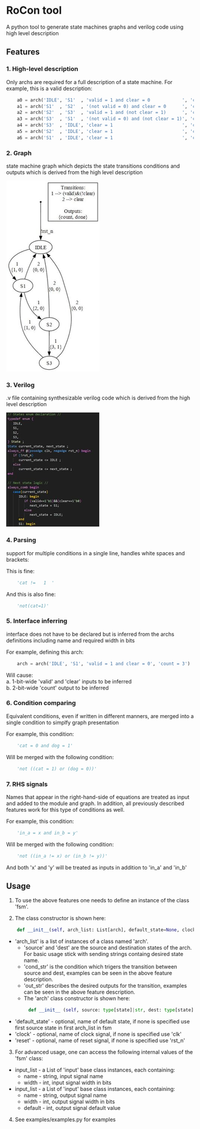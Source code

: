 
# RoCon tool

A python tool to generate state machines graphs and verilog code using high level description

## Features

### 1. High-level description
Only archs are required for a full description of a state machine. For example, this is a valid description:  
```python
    a0 = arch('IDLE', 'S1'  , 'valid = 1 and clear = 0            ', 'count = 1             ')
    a1 = arch('S1'  , 'S2'  , '(not valid = 0) and clear = 0      ', 'count = 2             ')
    a2 = arch('S2'  , 'S3'  , 'valid = 1 and (not clear = 1)      ', 'count = 3 and done = 1')
    a3 = arch('S3'  , 'S1'  , '(not valid = 0) and (not clear = 1)', 'count = 1             ')
    a4 = arch('S3'  , 'IDLE', 'clear = 1                          ', 'count = 0             ')
    a5 = arch('S2'  , 'IDLE', 'clear = 1                          ', 'count = 0             ')
    a6 = arch('S1'  , 'IDLE', 'clear = 1                          ', 'count = 0             ')
```

### 2. Graph
state machine graph which depicts the state transitions conditions and outputs which is derived from the high level description

![Graph Example](exmp_graph.JPG)

### 3. Verilog
.v file containing synthesizable verilog code which is derived from the high level description  

![Code Example](exmp_verilog.JPG)
 
### 4. Parsing 
support for multiple conditions in a single line, handles white spaces and brackets:

This is fine: 
```python 
    'cat !=   1  '
```
And this is also fine:  
```python
    'not(cat=1)'
```

### 5. Interface inferring
interface does not have to be declared but is inferred from the archs definitions including name and required width in bits

For example, defining this arch:  
```python
    arch = arch('IDLE', 'S1', 'valid = 1 and clear = 0', 'count = 3')  
```
Will cause:  
    a. 1-bit-wide 'valid' and 'clear' inputs to be inferred  
    b. 2-bit-wide 'count' output to be inferred  

### 6. Condition comparing
Equivalent conditions, even if written in different manners, are merged into a single condition to simplfy graph presentation  

For example, this condition:    
```python
    'cat = 0 and dog = 1'  
```
Will be merged with the following condition:  
```python
    'not ((cat = 1) or (dog = 0))'  
```

### 7. RHS signals
Names that appear in the right-hand-side of equations are treated as input and added to the module and graph.
In addition, all previously described features work for this type of conditions as well.

For example, this condition:    
```python
    'in_a = x and in_b = y'  
```
Will be merged with the following condition:  
```python
    'not ((in_a != x) or (in_b != y))'    
```   
And both 'x' and 'y' will be treated as inputs in addition to 'in_a' and 'in_b'

## Usage

1. To use the above features one needs to define an instance of the class 'fsm'.  

2. The class constructor is shown here:  
```python
    def __init__(self, arch_list: List[arch], default_state=None, clock=None, reset=None) -> None:  
```
- 'arch_list' is a list of instances of a class named 'arch'. 
  - 'source' and 'dest' are the source and destination states of the arch. For basic usage stick with sending strings containg desired state name.  
  - 'cond_str' is the condition which trigers the transition between source and dest, examples can be seen in the above feature description.  
  - 'out_str' describes the desired outputs for the transition, examples can be seen in the above feature description.  
  - The 'arch' class constructor is shown here:  
  ```python
       def __init__ (self, source: type[state]|str, dest: type[state]|str, cond_str: str, out_str: str) -> None:
  ```
- 'default_state' - optional, name of default state, if none is specified use first source state in first arch_list in fsm  
- 'clock' - optional, name of clock signal, if none is specified use 'clk'  
- 'reset' - optional, name of reset signal, if none is specified use 'rst_n'  

3. For advanced usage, one can access the following internal values of the 'fsm' class:  
- input_list - a List of 'input' base class instances, each containing:  
  - name - string, input signal name  
  - width - int, input signal width in bits  
- input_list - a List of 'input' base class instances, each containing:  
  - name - string, output signal name  
  - width - int, output signal width in bits  
  - default - int, output signal default value  

4. See examples/examples.py for examples